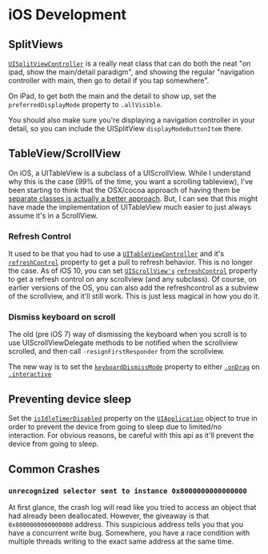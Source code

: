 # iOS Development

## SplitViews

[`UISplitViewController`](https://developer.apple.com/documentation/uikit/uisplitviewcontroller) is a really neat class that can do both the neat "on ipad, show the main/detail paradigm", and showing the regular "navigation controller with main, then go to detail if you tap somewhere".

On iPad, to get both the main and the detail to show up, set the `preferredDisplayMode` property to `.allVisible`.

You should also make sure you're displaying a navigation controller in your detail, so you can include the UISplitView `displayModeButtonItem` there.

## TableView/ScrollView

On iOS, a UITableView is a subclass of a UIScrollView. While I understand why this is the case (99% of the time, you want a scrolling tableview), I've been starting to think that the OSX/cocoa approach of having them be [separate classes is actually a better approach](https://blog.rachelbrindle.com/2015/08/08/osx-programming-programmatic-scrolling-tableview/#scrolling). But, I can see that this might have made the implementation of UITableView much easier to just always assume it's in a ScrollView.

### Refresh Control

It used to be that you had to use a [`UITableViewController`](https://developer.apple.com/documentation/uikit/uitableviewcontroller) and it's [`refreshControl`](https://developer.apple.com/documentation/uikit/uitableviewcontroller/1614752-refreshcontrol) property to get a pull to refresh behavior. This is no longer the case. As of iOS 10, you can set [`UIScrollView's`](https://developer.apple.com/documentation/uikit/uiscrollview) [`refreshControl`](https://developer.apple.com/documentation/uikit/uiscrollview/2127691-refreshcontrol) property to get a refresh control on any scrollview (and any subclass). Of course, on earlier versions of the OS, you can also add the refreshcontrol as a subview of the scrollview, and it'll still work. This is just less magical in how you do it.

### Dismiss keyboard on scroll

The old (pre iOS 7) way of dismissing the keyboard when you scroll is to use UIScrollViewDelegate methods to be notified when the scrollview scrolled, and then call `-resignFirstResponder` from the scrollview.

The new way is to set the [`keyboardDismissMode`](https://developer.apple.com/documentation/uikit/uiscrollview/1619437-keyboarddismissmode) property to either [`.onDrag`](https://developer.apple.com/documentation/uikit/uiscrollview/keyboarddismissmode/ondrag) on [`.interactive`](https://developer.apple.com/documentation/uikit/uiscrollview/keyboarddismissmode/interactive)

## Preventing device sleep

Set the [`isIdleTimerDisabled`](https://developer.apple.com/documentation/uikit/uiapplication/1623070-isidletimerdisabled) property on the [`UIApplication`](https://developer.apple.com/documentation/uikit/uiapplication) object to true in order to prevent the device from going to sleep due to limited/no interaction. For obvious reasons, be careful with this api as it'll prevent the device from going to sleep.

## Common Crashes

### `unrecognized selector sent to instance 0x8000000000000000`

At first glance, the crash log will read like you tried to access an object that had already been deallocated. However, the giveaway is that `0x8000000000000000` address. This suspicious address tells you that you have a concurrent write bug. Somewhere, you have a race condition with multiple threads writing to the exact same address at the same time.
